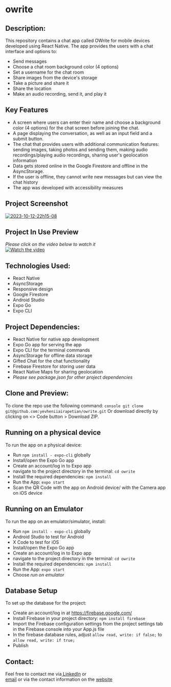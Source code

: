 # owrite

## Description:
This repository contains a chat app called OWrite for mobile devices developed using React Native. The app provides the users with a chat interface and options to:
- Send messages
- Choose a chat room background color (4 options)
- Set a username for the chat room
- Share images from the device's storage
- Take a picture and share it
- Share the location
- Make an audio recording, send it, and play it

## Key Features
- A screen where users can enter their name and choose a background color (4 options) for the chat screen before joining the chat.
- A page displaying the conversation, as well as an input field and a submit button.
- The chat that provides users with additional communication features: sending images, taking photos and sending them, making audio recordings/playing audio recordings, sharing user's geolocation information
- Data gets stored online in the Google Firestore and offline in the AsyncStorage.
- If the user is offline, they cannot write new messages but can view the chat history
- The app was developed with accessibility measures

## Project Screenshot
<a href="https://ibb.co/QjpdrSY"><img src="https://i.ibb.co/vvVYZyL/2023-10-12-22h15-08.png" alt="2023-10-12-22h15-08" border="0"></a>   
## Project In Use Preview
_Please click on the video below to watch it_   
[![Watch the video](https://ibb.co/QjpdrSY)](https://streamable.com/77jy2x)

## Technologies Used:
- React Native
- AsyncStorage
- Responsive design
- Google Firestore
- Android Studio
- Expo Go
- Expo CLI
  

## Project Dependencies:
- React Native for native app development
- Expo Go app for serving the app
- Expo CLI for the terminal commands
- AsyncStorage for offline data storage
- Gifted Chat for the chat functionality
- Firebase Firestore for storing user data
- React Native Maps for sharing geolocation
- _Please see package.json for other project dependencies_


## Clone and Preview:
To clone the repo use the following command:
```console git clone git@github.com:yevheniiairapetian/owrite.git```
Or download directly by clicking on <> Code button > Download ZIP.

 
## Running on a physical device
To run the app on a physical device:
- Run ```npm install - expo-cli``` globally
- Install/open the Expo Go app
- Create an account/log in to Expo app
- navigate to the project directory in the terminal: ```cd owrite```
- Install the required dependencies: ```npm install```
- Run the App: ```expo start```
- Scan the QR Code with the app on Android device/ with the Camera app on iOS device
  

## Running on an Emulator
To run the app on an emulator/simulator, install:
- Run ```npm install - expo-cli``` globally
- Android Studio to test for Android
- X Code to test for iOS
- Install/open the Expo Go app
- Create an account/log in to Expo app
- navigate to the project directory in the terminal: ```cd owrite```
- Install the required dependencies: ```npm install```
- Run the App: ```expo start```
- Choose _run on emulator_

## Database Setup
To set up the database for the project:
- Create an account/log in at https://firebase.google.com/
- Install Firebase in your project directory: ```npm install firebase```
- Import the Firebase configuration settings from the project settings tab in the Firebase console into your App.js file
- In the firebase database rules, adjust ```allow read, write: if false;``` to ```allow read, write: if true;```
- Publish

## Contact:
Feel free to contact me via[ LinkedIn](https://www.linkedin.com/in/yevhenii-airapetian/) or  
[email](mailto:sonkozhenia11@gmail.com) or 
via the contact information on the [website](https://yevheniiairapetian.github.io/portfolio-website/contact.html) 
